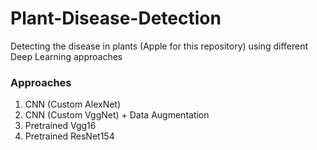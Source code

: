 # Plant-Disease-Detection
Detecting the disease in plants (Apple for this repository) using different Deep Learning approaches

### Approaches 
1. CNN (Custom AlexNet) 
2. CNN (Custom VggNet) + Data Augmentation
3. Pretrained Vgg16
4. Pretrained ResNet154 

